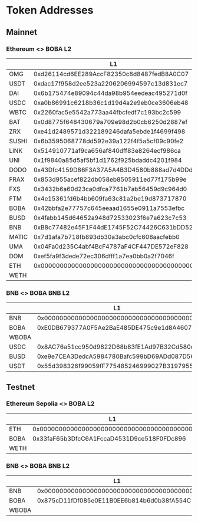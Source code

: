 # Token Addresses

## Mainnet

### Ethereum <> BOBA L2

|       | L1                                         | L2                                         |
| ----- | ------------------------------------------ | ------------------------------------------ |
| OMG   | 0xd26114cd6EE289AccF82350c8d8487fedB8A0C07 | 0xe1E2ec9a85C607092668789581251115bCBD20de |
| USDT  | 0xdac17f958d2ee523a2206206994597c13d831ec7 | 0x5DE1677344D3Cb0D7D465c10b72A8f60699C062d |
| DAI   | 0x6b175474e89094c44da98b954eedeac495271d0f | 0xf74195Bb8a5cf652411867c5C2C5b8C2a402be35 |
| USDC  | 0xa0b86991c6218b36c1d19d4a2e9eb0ce3606eb48 | 0x66a2A913e447d6b4BF33EFbec43aAeF87890FBbc |
| WBTC  | 0x2260fac5e5542a773aa44fbcfedf7c193bc2c599 | 0xdc0486f8bf31DF57a952bcd3c1d3e166e3d9eC8b |
| BAT   | 0x0d8775f648430679a709e98d2b0cb6250d2887ef | 0xc0C16dF1ee7dcEFb88C55003C49F57AA416A3578 |
| ZRX   | 0xe41d2489571d322189246dafa5ebde1f4699f498 | 0xf135f13Db3B114107dCB0B32B6c9e10fFF5a6987 |
| SUSHI | 0x6b3595068778dd592e39a122f4f5a5cf09c90fe2 | 0x5fFccc55C0d2fd6D3AC32C26C020B3267e933F1b |
| LINK  | 0x514910771af9ca656af840dff83e8264ecf986ca | 0xD5D5030831eE83e22a2C9a5cF99931A50c676433 |
| UNI   | 0x1f9840a85d5af5bf1d1762f925bdaddc4201f984 | 0xDBDE1347fED5dC03C74059010D571a16417d307e |
| DODO  | 0x43Dfc4159D86F3A37A5A4B3D4580b888ad7d4DDd | 0x572c5B5BF34f75FB62c39b9BFE9A75bb0bb47984 |
| FRAX  | 0x853d955acef822db058eb8505911ed77f175b99e | 0xAb2AF3A98D229b7dAeD7305Bb88aD0BA2c42f9cA |
| FXS   | 0x3432b6a60d23ca0dfca7761b7ab56459d9c964d0 | 0xdc1664458d2f0B6090bEa60A8793A4E66c2F1c00 |
| FTM   | 0x4e15361fd6b4bb609fa63c81a2be19d873717870 | 0x841979bbC06Be7BFE28d9FadDac1A73e1Fb495C1 |
| BOBA  | 0x42bbfa2e77757c645eeaad1655e0911a7553efbc | 0xa18bF3994C0Cc6E3b63ac420308E5383f53120D7 |
| BUSD  | 0x4fabb145d64652a948d72533023f6e7a623c7c53 | 0x352F2Fdf653A194B42e3311f869237c66309b69E |
| BNB   | 0xB8c77482e45F1F44dE1745F52C74426C631bDD52 | 0x68ac1623ACf9eB9F88b65B5F229fE3e2c0d5789e |
| MATIC | 0x7d1afa7b718fb893db30a3abc0cfc608aacfebb0 | 0x26b664736217407E0FA252b4578DB23B1E3819F3 |
| UMA   | 0x04Fa0d235C4abf4BcF4787aF4CF447DE572eF828 | 0x780f33Ad21314d9A1Ffb6867Fe53d48a76Ec0D16 |
| DOM   | 0xef5fa9f3dede72ec306dfff1a7ea0bb0a2f7046f | 0xF56FbEc7823260D7510D63B63533153b58A01921 |
| ETH   | 0x0000000000000000000000000000000000000000 | 0x4200000000000000000000000000000000000006 |
| WETH  |                                            | 0xDeadDeAddeAddEAddeadDEaDDEAdDeaDDeAD0000 |

### BNB <> BOBA BNB L2

|       | L1                                         | L2                                         |
| ----- | ------------------------------------------ | ------------------------------------------ |
| BNB   | 0x0000000000000000000000000000000000000000 | 0x4200000000000000000000000000000000000023 |
| BOBA  | 0xE0DB679377A0F5Ae2BaE485DE475c9e1d8A4607D | 0x4200000000000000000000000000000000000006 |
| WBOBA |                                            | 0xC58aaD327D6D58D979882601ba8DDa0685B505eA |
| USDC  | 0x8AC76a51cc950d9822D68b83fE1Ad97B32Cd580d | 0x9F98f9F312D23d078061962837042b8918e6aff2 |
| BUSD  | 0xe9e7CEA3DedcA5984780Bafc599bD69ADd087D56 | 0x4a2c2838c3907D024916c3f4Fe07832745Ae4bec |
| USDT  | 0x55d398326f99059fF775485246999027B3197955 | 0x1E633Dcd0d3D349126983D58988051F7c62c543D |

## Testnet

### Ethereum Sepolia <> BOBA L2

|      | L1                                         | L2                                         |
| ---- | ------------------------------------------ | ------------------------------------------ |
| ETH  | 0x0000000000000000000000000000000000000000 | 0x4200000000000000000000000000000000000006 |
| BOBA | 0x33faF65b3DfcC6A1FccaD4531D9ce518F0FDc896 | 0x4200000000000000000000000000000000000023 |
| WETH |                                            | 0xDeadDeAddeAddEAddeadDEaDDEAdDeaDDeAD0000 |

### BNB <> BOBA BNB L2

|       | L1                                         | L2                                         |
| ----- | ------------------------------------------ | ------------------------------------------ |
| BNB   | 0x0000000000000000000000000000000000000000 | 0x4200000000000000000000000000000000000023 |
| BOBA  | 0x875cD11fDf085e0E11B0EE6b814b6d0b38fA554C | 0x4200000000000000000000000000000000000006 |
| WBOBA |                                            | 0xf3beA8d7727aC9Fc23d8B19cBfB5774204648ec0 |

### 
